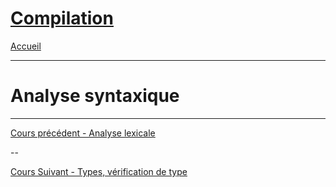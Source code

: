 # [Compilation](index.md)

[Accueil](/index.html)

____
# Analyse syntaxique
____
[Cours précédent - Analyse lexicale](compilation-2.md)

--

[Cours Suivant - Types, vérification de type](compilation-4.md)